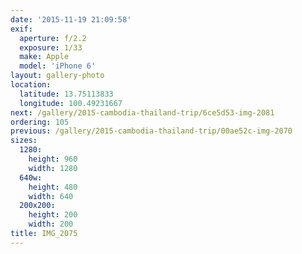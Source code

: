 ```yaml
---
date: '2015-11-19 21:09:58'
exif:
  aperture: f/2.2
  exposure: 1/33
  make: Apple
  model: 'iPhone 6'
layout: gallery-photo
location:
  latitude: 13.75113833
  longitude: 100.49231667
next: /gallery/2015-cambodia-thailand-trip/6ce5d53-img-2081
ordering: 105
previous: /gallery/2015-cambodia-thailand-trip/00ae52c-img-2070
sizes:
  1280:
    height: 960
    width: 1280
  640w:
    height: 480
    width: 640
  200x200:
    height: 200
    width: 200
title: IMG_2075
---
```

